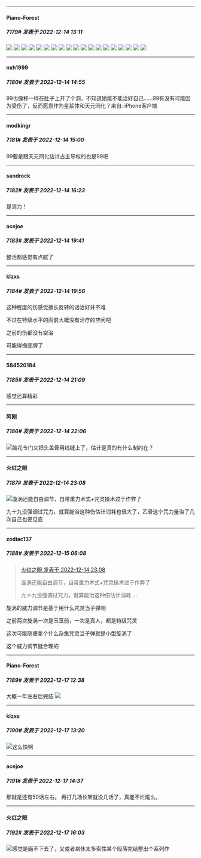 

*****

####  Piano-Forest  
##### 7179#       发表于 2022-12-14 13:11

<img src="https://p.sda1.dev/8/65c4d07b2b220a104d571e23d4a86f3b/20221214_130740.jpg" referrerpolicy="no-referrer">
<img src="https://p.sda1.dev/8/c859f24542ab1d36b5341a78265ac80e/20221214_130742.jpg" referrerpolicy="no-referrer">
<img src="https://p.sda1.dev/8/919eb779da6e3b95d2c6e9f8c7b48a56/20221214_130746.jpg" referrerpolicy="no-referrer">
<img src="https://p.sda1.dev/8/8bd3b2b186b22c80814381a163a4f3b6/20221214_130750.jpg" referrerpolicy="no-referrer">
<img src="https://p.sda1.dev/8/39707c6ce1d6ce76c994a7bd339801ef/20221214_130752.jpg" referrerpolicy="no-referrer">
<img src="https://p.sda1.dev/8/7c063b6fda48a86525f2f413ea44e0f3/20221214_130756.jpg" referrerpolicy="no-referrer">
<img src="https://p.sda1.dev/8/ee807978f84eb10d2134ed004179d3b7/20221214_130800.jpg" referrerpolicy="no-referrer">
<img src="https://p.sda1.dev/8/8087fe754904707aac9a16b28550b7e7/20221214_130805.jpg" referrerpolicy="no-referrer">
<img src="https://p.sda1.dev/8/2ef3f87ae56f3c097260cd3ffaa0c0a5/20221214_130809.jpg" referrerpolicy="no-referrer">
<img src="https://p.sda1.dev/8/3827d0c1d21c4fa77578409c1d49dfe9/20221214_130811.jpg" referrerpolicy="no-referrer">
<img src="https://p.sda1.dev/8/50dfca5be9f1ab65b795213282703961/20221214_130815.jpg" referrerpolicy="no-referrer">
<img src="https://p.sda1.dev/8/a63b030b7ecc4bfa1f0e266313c2b7c3/20221214_130817.jpg" referrerpolicy="no-referrer">
<img src="https://p.sda1.dev/8/4c2a9f56c35dd76c243565d3edc655f4/20221214_130822.jpg" referrerpolicy="no-referrer">
<img src="https://p.sda1.dev/8/5c88ff48dcc61376197338418615bdab/20221214_130824.jpg" referrerpolicy="no-referrer">
<img src="https://p.sda1.dev/8/d41743b46fae824186a6545b5d0f3d0e/20221214_130830.jpg" referrerpolicy="no-referrer">
<img src="https://p.sda1.dev/8/3c1c0a2c2dde6abe9a2ef3a2a7131022/20221214_130834.jpg" referrerpolicy="no-referrer">
<img src="https://p.sda1.dev/8/ff6e3cfa9526c0a68d2d912cd81e6996/20221214_130840.jpg" referrerpolicy="no-referrer">
<img src="https://p.sda1.dev/8/13cd34a42777af0fe9f5b725d134f473/20221214_130850.jpg" referrerpolicy="no-referrer">
<img src="https://p.sda1.dev/8/e66272dd2fd442e07b95b4c76dd69e6d/20221214_130855.jpg" referrerpolicy="no-referrer">



*****

####  nxh1999  
##### 7180#       发表于 2022-12-14 14:55

99也像秤一样在肚子上开了个洞，不知道她能不能治好自己……99有没有可能因为受伤了，反而愿意作为星浆体和天元同化？来自: iPhone客户端



*****

####  modkingr  
##### 7181#       发表于 2022-12-14 15:00

99要是跟天元同化估计占主导权的也是99吧



*****

####  sandrock  
##### 7182#       发表于 2022-12-14 16:23

是消力！



*****

####  acejoe  
##### 7183#       发表于 2022-12-14 19:41

整活都感觉有点腻了



*****

####  klzxs  
##### 7184#       发表于 2022-12-14 19:56

这种程度的伤感觉擅长反转的话治好并不难

不过在特级水平的面前大概没有治疗的空闲吧

之前的伤都没有空治

可能得掏底牌了



*****

####  584520184  
##### 7185#       发表于 2022-12-14 21:09

感觉还算精彩



*****

####  阿刚  
##### 7186#       发表于 2022-12-14 22:06

<img src="https://static.saraba1st.com/image/smiley/face2017/091.png" referrerpolicy="no-referrer">脑花专门又把头盖骨用线缝上了，估计是真的有什么制约在？



*****

####  火红之眼  
##### 7187#       发表于 2022-12-14 23:08

<img src="https://static.saraba1st.com/image/smiley/face2017/001.png" referrerpolicy="no-referrer">漩涡还能自由调节，自带重力术式+咒灵操术过于作弊了

九十九没强调过咒力，就算能治这种伤估计消耗也很大了，乙骨这个咒力量治了几次自己也要见底



*****

####  zodiac137  
##### 7188#       发表于 2022-12-15 06:08

<blockquote><a href="httphttps://bbs.saraba1st.com/2b/forum.php?mod=redirect&amp;goto=findpost&amp;pid=58944185&amp;ptid=1717712" target="_blank">火红之眼 发表于 2022-12-14 23:08</a>

漩涡还能自由调节，自带重力术式+咒灵操术过于作弊了

九十九没强调过咒力，就算能治这种伤估计消耗 ...</blockquote>
旋涡的威力调节是基于用什么咒灵当子弹吧

之前两次旋涡一次是玉藻前，一次是真人，都是特级咒灵

这次可能随便拿个什么杂鱼咒灵当子弹就是小型旋涡了

这个威力调节挺合理的



*****

####  Piano-Forest  
##### 7189#       发表于 2022-12-17 12:38

大概一年左右后完结
<img src="https://p.sda1.dev/8/5a26d9339de32ca89cdad5e51803c966/20221217_122925.jpg" referrerpolicy="no-referrer">



*****

####  klzxs  
##### 7190#       发表于 2022-12-17 13:20

<img src="https://static.saraba1st.com/image/smiley/face2017/091.png" referrerpolicy="no-referrer">这么快啊



*****

####  acejoe  
##### 7191#       发表于 2022-12-17 14:37

那就是还有50话左右。
再打几场长架就没几话了，真能不烂尾么。



*****

####  火红之眼  
##### 7192#       发表于 2022-12-17 16:03

<img src="https://static.saraba1st.com/image/smiley/face2017/001.png" referrerpolicy="no-referrer">感觉是画不下去了，又或者病休太多索性某个段落完结整出个系列作

